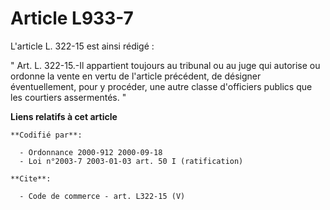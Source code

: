 # Article L933-7

L'article L. 322-15 est ainsi rédigé : 

" Art. L. 322-15.-Il appartient toujours au tribunal ou au juge qui autorise ou ordonne la vente en vertu de l'article
précédent, de désigner éventuellement, pour y procéder, une autre classe d'officiers publics que les courtiers assermentés. "

**Liens relatifs à cet article**

	**Codifié par**:

	  - Ordonnance 2000-912 2000-09-18
	  - Loi n°2003-7 2003-01-03 art. 50 I (ratification)

	**Cite**:

	  - Code de commerce - art. L322-15 (V)
